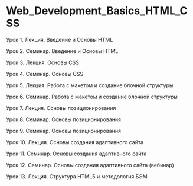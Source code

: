 # Web_Development_Basics_HTML_CSS

Урок 1. Лекция. Введение и Основы HTML

Урок 2. Семинар. Введение и Основы HTML

Урок 3. Лекция. Основы CSS

Урок 4. Семинар. Основы CSS

Урок 5. Лекция. Работа с макетом и cоздание блочной структуры

Урок 6. Семинар. Работа с макетом и cоздание блочной структуры

Урок 7. Лекция. Основы позиционирования

Урок 8. Семинар. Основы позиционирования

Урок 9. Семинар. Основы позиционирования

Урок 10. Лекция. Основы создания адаптивного сайта

Урок 11. Семинар. Основы создания адаптивного сайта

Урок 12. Семинар. Основы создания адаптивного сайта (вебинар)

Урок 13. Лекция. Структура HTML5 и методология БЭМ
